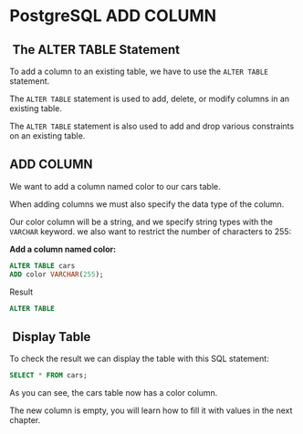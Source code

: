 # PostgreSQL ADD COLUMN

##  The ALTER TABLE Statement

To add a column to an existing table, we have to use the
`ALTER TABLE` statement.

The `ALTER TABLE` statement is used to add, delete, or modify
columns in an existing table.

The `ALTER TABLE` statement is also used to add and drop various
constraints on an existing table.

## ADD COLUMN

We want to add a column named color to our cars table.

When adding columns we must also specify the data type of the column.

Our color column will be a string, and we specify string types with
the `VARCHAR` keyword. we also want to restrict the number of characters to 255:

**Add a column named color:**

```sql
ALTER TABLE cars
ADD color VARCHAR(255);
```

Result

```sql
ALTER TABLE
```

##  Display Table

To check the result we can display the table with this SQL statement:

```sql
SELECT * FROM cars;
```

As you can see, the cars table now has a color column.

The new column is empty, you will learn how to fill it with values
in the next chapter.
